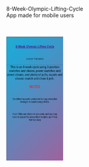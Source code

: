 8-Week-Olympic-Lifting-Cycle
<br>
App made for mobile users
<br>
<br>
<br>

  <img src="public\ss.png" width="150" title="hover text">